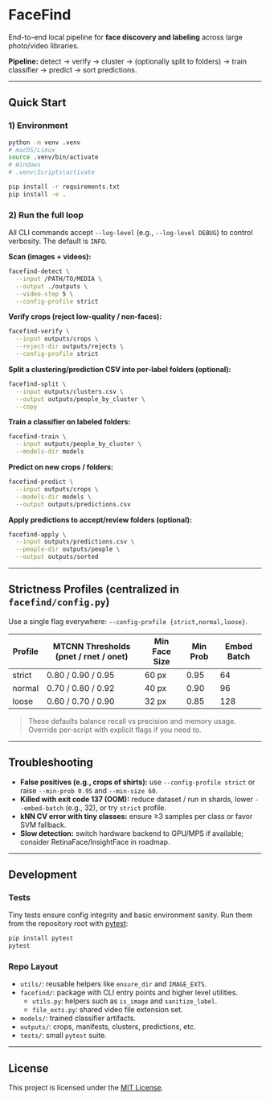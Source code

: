 # FaceFind

End-to-end local pipeline for **face discovery and labeling** across large photo/video libraries.

**Pipeline:** detect → verify → cluster → (optionally split to folders) → train classifier → predict → sort predictions.

---

## Quick Start

### 1) Environment
```bash
python -m venv .venv
# macOS/Linux
source .venv/bin/activate
# Windows
# .venv\Scripts\activate

pip install -r requirements.txt
pip install -e .
```

### 2) Run the full loop

All CLI commands accept `--log-level` (e.g., `--log-level DEBUG`) to control verbosity. The default is `INFO`.

**Scan (images + videos):**
```bash
facefind-detect \
  --input /PATH/TO/MEDIA \
  --output ./outputs \
  --video-step 5 \
  --config-profile strict
```

**Verify crops (reject low-quality / non-faces):**
```bash
facefind-verify \
  --input outputs/crops \
  --reject-dir outputs/rejects \
  --config-profile strict
```

**Split a clustering/prediction CSV into per-label folders (optional):**
```bash
facefind-split \
  --input outputs/clusters.csv \
  --output outputs/people_by_cluster \
  --copy
```

**Train a classifier on labeled folders:**
```bash
facefind-train \
  --input outputs/people_by_cluster \
  --models-dir models
```

**Predict on new crops / folders:**
```bash
facefind-predict \
  --input outputs/crops \
  --models-dir models \
  --output outputs/predictions.csv
```

**Apply predictions to accept/review folders (optional):**
```bash
facefind-apply \
  --input outputs/predictions.csv \
  --people-dir outputs/people \
  --output outputs/sorted
```

---

## Strictness Profiles (centralized in `facefind/config.py`)

Use a single flag everywhere: `--config-profile {strict,normal,loose}`.

| Profile | MTCNN Thresholds (pnet / rnet / onet) | Min Face Size | Min Prob | Embed Batch |
|---|---|---|---|---|
| strict | 0.80 / 0.90 / 0.95 | 60 px | 0.95 | 64 |
| normal | 0.70 / 0.80 / 0.92 | 40 px | 0.90 | 96 |
| loose  | 0.60 / 0.70 / 0.90 | 32 px | 0.85 | 128 |

> These defaults balance recall vs precision and memory usage. Override per-script with explicit flags if you need to.

---

## Troubleshooting

- **False positives (e.g., crops of shirts):** use `--config-profile strict` or raise `--min-prob 0.95` and `--min-size 60`.
- **Killed with exit code 137 (OOM):** reduce dataset / run in shards, lower `--embed-batch` (e.g., 32), or try `strict` profile.
- **kNN CV error with tiny classes:** ensure ≥3 samples per class or favor SVM fallback.
- **Slow detection:** switch hardware backend to GPU/MPS if available; consider RetinaFace/InsightFace in roadmap.

---

## Development

### Tests
Tiny tests ensure config integrity and basic environment sanity. Run them from the
repository root with [pytest](https://docs.pytest.org/):

```bash
pip install pytest
pytest
```

### Repo Layout
- `utils/`: reusable helpers like `ensure_dir` and `IMAGE_EXTS`.
- `facefind/`: package with CLI entry points and higher level utilities.
  - `utils.py`: helpers such as `is_image` and `sanitize_label`.
  - `file_exts.py`: shared video file extension set.
- `models/`: trained classifier artifacts.
- `outputs/`: crops, manifests, clusters, predictions, etc.
- `tests/`: small `pytest` suite.

---

## License

This project is licensed under the [MIT License](LICENSE).
